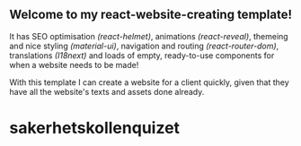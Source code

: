 ## Welcome to my react-website-creating template!

It has SEO optimisation *(react-helmet)*, animations *(react-reveal)*, themeing and nice styling *(material-ui)*, navigation and routing *(react-router-dom)*, translations *(I18next)* and loads of empty, ready-to-use components for when a website needs to be made!

With this template I can create a website for a client quickly, given that they have all the website's texts and assets done already.
# sakerhetskollenquizet
